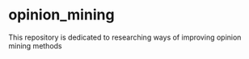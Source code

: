 # opinion_mining

This repository is dedicated to researching ways of improving opinion mining methods

